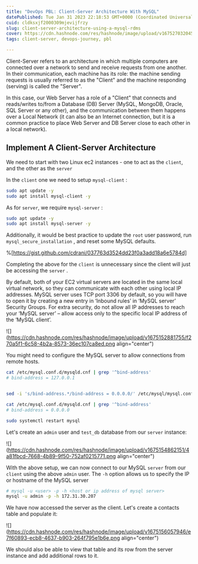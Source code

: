 ```yaml
---
title: "DevOps PBL: Client-Server Architecture With MySQL"
datePublished: Tue Jan 31 2023 22:18:53 GMT+0000 (Coordinated Universal Time)
cuid: cldksxjf2000309mjevijfrzy
slug: client-server-architecture-using-a-mysql-rdms
cover: https://cdn.hashnode.com/res/hashnode/image/upload/v1675270320450/dca0f1d6-06ab-44ae-a53b-b7a63644c87c.png
tags: client-server, devops-journey, pbl

---
```


Client-Server refers to an architecture in which multiple computers are connected over a network to send and receive requests from one another. In their communication, each machine has its role: the machine sending requests is usually referred to as the "Client" and the machine responding (serving) is called the "Server".

In this case, our Web Server has a role of a "Client" that connects and reads/writes to/from a Database (DB) Server (MySQL, MongoDB, Oracle, SQL Server or any other), and the communication between them happens over a Local Network (it can also be an Internet connection, but it is a common practice to place Web Server and DB Server close to each other in a local network).

## Implement A Client-Server Architecture

We need to start with two Linux ec2 instances - one to act as the `client`, and the other as the `server`

In the `client` one we need to setup `mysql-client` :

```bash
sudo apt update -y
sudo apt install mysql-client -y
```

As for `server`, we require `mysql-server` :

```bash
sudo apt update -y
sudo apt install mysql-server -y
```

Additionally, it would be best practice to update the `root` user password, run `mysql_secure_installation` , and reset some MySQL defaults.

%[https://gist.github.com/cdrani/037763d3524dd23f0a3add18a6e5784d] 

Completing the above for the `client` is unnecessary since the client will just be accessing the `server` .

By default, both of your EC2 virtual servers are located in the same local virtual network, so they can communicate with each other using local IP addresses. MySQL server uses TCP port 3306 by default, so you will have to open it by creating a new entry in ‘Inbound rules’ in ‘MySQL server’ Security Groups. For extra security, do not allow all IP addresses to reach your ‘MySQL server’ – allow access only to the specific local IP address of the ‘MySQL client’.

![](https://cdn.hashnode.com/res/hashnode/image/upload/v1675152881755/f270a5f1-6c58-4b2a-8573-36ec107ca8ed.png align="center")

You might need to configure the MySQL server to allow connections from remote hosts.

```bash
cat /etc/mysql.conf.d/mysqld.cnf | grep '^bind-address'
# bind-address = 127.0.0.1


sed -i 's/bind-address.*/bind-address = 0.0.0.0/' /etc/mysql/mysql.conf.d/mysqld.cnf

cat /etc/mysql.conf.d/mysqld.cnf | grep '^bind-address'
# bind-address = 0.0.0.0

sudo systemctl restart mysql
```

Let's create an `admin` user and `test_db` database from our `server` instance:

![](https://cdn.hashnode.com/res/hashnode/image/upload/v1675154862151/4a81fbcd-7668-4b89-9f50-752af0215771.png align="center")

With the above setup, we can now connect to our MySQL `server` from our `client` using the above `admin` user. The `-h` option allows us to specify the IP or hostname of the MySQL server

```bash
# mysql -u <user> -p -h <host or ip address of mysql server>
mysql -u admin -p -h 172.31.30.207
```

We have now accessed the server as the client. Let's create a contacts table and populate it:

![](https://cdn.hashnode.com/res/hashnode/image/upload/v1675156057946/e7f60893-ecb8-4637-b903-264f795e1b6e.png align="center")

We should also be able to view that table and its row from the server instance and add additional rows to it.